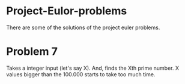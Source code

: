 # Project-Eulor-problems
There are some of the solutions of the project euler problems.

# Problem 7
Takes a integer input (let's say X). And, finds the Xth prime number. X values bigger than the 100.000 starts to take too much time.
